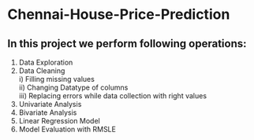 # Chennai-House-Price-Prediction
## In this project we perform following operations:

1) Data Exploration
2) Data Cleaning  
  i) Filling missing values  
  ii) Changing Datatype of columns  
  iii) Replacing errors while data collection with right values  
3) Univariate Analysis
4) Bivariate Analysis
5) Linear Regression Model
6) Model Evaluation with RMSLE
